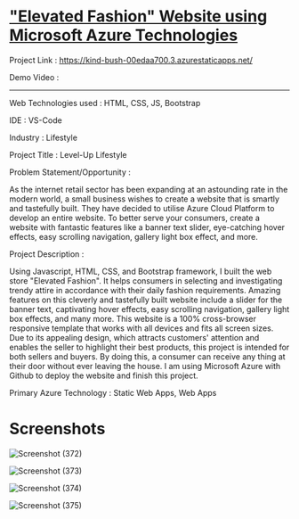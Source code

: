 # ["Elevated Fashion" Website using Microsoft Azure Technologies](https://jolly-sand-0b9be0e10.1.azurestaticapps.net)

Project Link : https://kind-bush-00edaa700.3.azurestaticapps.net/

Demo Video : 

_______________________________________________________________________________________________________________________________________________________________________

Web Technologies used : HTML, CSS, JS, Bootstrap

IDE : VS-Code

Industry : Lifestyle

Project Title : Level-Up Lifestyle

Problem Statement/Opportunity :

As the internet retail sector has been expanding at an astounding rate in the modern world, a small business wishes to create a website that is smartly and tastefully built. They have decided to utilise Azure Cloud Platform to develop an entire website. To better serve your consumers, create a website with fantastic features like a banner text slider, eye-catching hover effects, easy scrolling navigation, gallery light box effect, and more.

Project Description :

Using Javascript, HTML, CSS, and Bootstrap framework, I built the web store "Elevated Fashion". It helps consumers in selecting and investigating trendy attire in accordance with their daily fashion requirements. Amazing features on this cleverly and tastefully built website include a slider for the banner text, captivating hover effects, easy scrolling navigation, gallery light box effects, and many more. This website is a 100% cross-browser responsive template that works with all devices and fits all screen sizes. Due to its appealing design, which attracts customers' attention and enables the seller to highlight their best products, this project is intended for both sellers and buyers. By doing this, a consumer can receive any thing at their door without ever leaving the house. I am using Microsoft Azure with Github to deploy the website and finish this project.

Primary Azure Technology : Static Web Apps, Web Apps

# Screenshots

![Screenshot (372)](https://user-images.githubusercontent.com/77123160/171273858-3505a3e3-3e9a-4c2d-8271-36744124ab02.png)

![Screenshot (373)](https://user-images.githubusercontent.com/77123160/171273879-188ccde3-9c39-46d5-9b9e-987a6c992c6c.png)

![Screenshot (374)](https://user-images.githubusercontent.com/77123160/171273935-4c448ec6-13cf-45a4-9fce-aab0993ed649.png)

![Screenshot (375)](https://user-images.githubusercontent.com/77123160/171273942-5b9d6322-f129-4ba4-a7f7-94b4bc7678a9.png)


